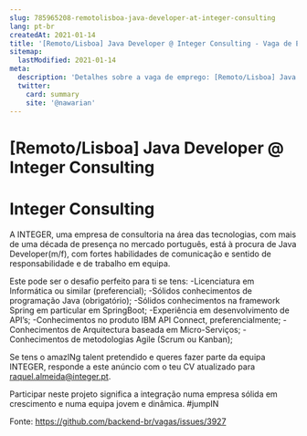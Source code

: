 ```yaml
---
slug: 785965208-remotolisboa-java-developer-at-integer-consulting
lang: pt-br
createdAt: 2021-01-14
title: '[Remoto/Lisboa] Java Developer @ Integer Consulting - Vaga de Emprego'
sitemap:
  lastModified: 2021-01-14
meta:
  description: 'Detalhes sobre a vaga de emprego: [Remoto/Lisboa] Java Developer @ Integer Consulting'
  twitter:
    card: summary
    site: '@nawarian'
---
```


# [Remoto/Lisboa] Java Developer @ Integer Consulting

# Integer Consulting

A INTEGER, uma empresa de consultoria na área das tecnologias, com mais de uma década de presença no mercado português, está à procura de Java Developer(m/f), com fortes habilidades de comunicação e sentido de responsabilidade e de trabalho em equipa.

Este pode ser o desafio perfeito para ti se tens:
-Licenciatura em Informática ou similar (preferencial);
-Sólidos conhecimentos de programação Java (obrigatório);
-Sólidos conhecimentos na framework Spring em particular em SpringBoot;
-Experiência em desenvolvimento de API’s;
-Conhecimentos no produto IBM API Connect, preferencialmente;
-Conhecimentos de Arquitectura baseada em Micro-Serviços;
-Conhecimentos de metodologias Agile (Scrum ou Kanban);

Se tens o amazINg talent pretendido e queres fazer parte da equipa INTEGER, responde a este anúncio com o teu CV atualizado para raquel.almeida@integer.pt.

Participar neste projeto significa a integração numa empresa sólida em crescimento e numa equipa jovem e dinâmica. #jumpIN


Fonte: https://github.com/backend-br/vagas/issues/3927